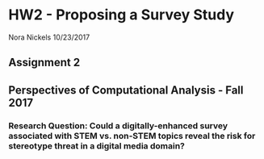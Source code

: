 HW2 - Proposing a Survey Study
================
Nora Nickels
10/23/2017

Assignment 2
------------

Perspectives of Computational Analysis - Fall 2017
--------------------------------------------------

### Research Question: Could a digitally-enhanced survey associated with STEM vs. non-STEM topics reveal the risk for stereotype threat in a digital media domain?
